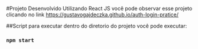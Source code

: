 #Projeto Desenvolvido Utilizando React JS
você pode observar esse projeto clicando no link https://gustavogajdeczka.github.io/auth-login-pratice/

##Script para executar
dentro do diretorio do projeto você pode executar:

### `npm start`


